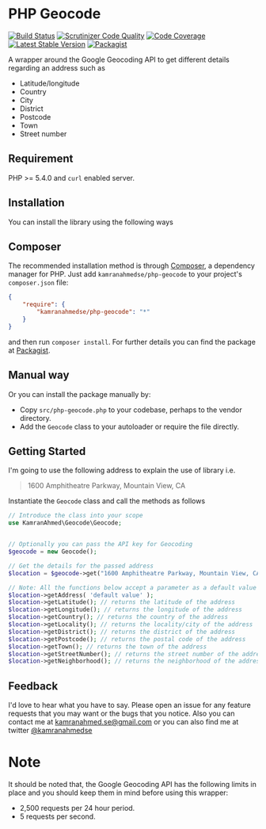 # PHP Geocode
[![Build Status](https://travis-ci.org/kamranahmedse/php-geocode.svg?branch=master)](https://travis-ci.org/kamranahmedse/php-geocode)
[![Scrutinizer Code Quality](https://scrutinizer-ci.com/g/kamranahmedse/php-geocode/badges/quality-score.png?b=master)](https://scrutinizer-ci.com/g/kamranahmedse/php-geocode/?branch=master)
[![Code Coverage](https://scrutinizer-ci.com/g/kamranahmedse/php-geocode/badges/coverage.png?b=master)](https://scrutinizer-ci.com/g/kamranahmedse/php-geocode/?branch=master)
[![Latest Stable Version](https://poser.pugx.org/kamranahmedse/php-geocode/v/stable.svg)](https://packagist.org/packages/kamranahmedse/php-geocode)
[![Packagist](https://img.shields.io/packagist/dt/kamranahmedse/php-geocode.svg)](https://packagist.org/packages/kamranahmedse/php-geocode)

A wrapper around the Google Geocoding API to get different details regarding an address such as 
- Latitude/longitude
- Country
- City
- District
- Postcode
- Town
- Street number

## Requirement
PHP >= 5.4.0 and <code>curl</code> enabled server.

## Installation
You can install the library using the following ways

## Composer
The recommended installation method is through <a href="http://getcomposer.org/">Composer</a>, a dependency manager for PHP. Just add <code>kamranahmedse/php-geocode</code> to your project's <code>composer.json</code> file:

```json
{
    "require": {
        "kamranahmedse/php-geocode": "*"
    }
}
```
and then run <code>composer install</code>. For further details you can find the package at <a href="https://packagist.org/packages/kamranahmedse/php-geocode">Packagist</a>.

## Manual way
Or you can install the package manually by:

- Copy `src/php-geocode.php` to your codebase, perhaps to the vendor directory.
- Add the `Geocode` class to your autoloader or require the file directly.

## Getting Started
I'm going to use the following address to explain the use of library i.e.

>1600 Amphitheatre Parkway, Mountain View, CA

Instantiate the `Geocode` class and call the methods as follows
```php
// Introduce the class into your scope
use KamranAhmed\Geocode\Geocode;


// Optionally you can pass the API key for Geocoding
$geocode = new Geocode();

// Get the details for the passed address
$location = $geocode->get("1600 Amphitheatre Parkway, Mountain View, CA");

// Note: All the functions below accept a parameter as a default value that will be return if the reuqired value isn't found
$location->getAddress( 'default value' ); 
$location->getLatitude(); // returns the latitude of the address
$location->getLongitude(); // returns the longitude of the address
$location->getCountry(); // returns the country of the address
$location->getLocality(); // returns the locality/city of the address
$location->getDistrict(); // returns the district of the address
$location->getPostcode(); // returns the postal code of the address
$location->getTown(); // returns the town of the address
$location->getStreetNumber(); // returns the street number of the address
$location->getNeighborhood(); // returns the neighborhood of the address
```

## Feedback
I'd love to hear what you have to say. Please open an issue for any feature requests that you may want or the bugs that you notice. Also you can contact me at <a href="mailto:kamranahmed.se@gmail.com">kamranahmed.se@gmail.com</a> or you can also find me at twitter <a href="http://twitter.com/kamranahmedse">@kamranahmedse</a>


# Note
It should be noted that, the Google Geocoding API has the following limits in place and you should keep them in mind before using this wrapper:
- 2,500 requests per 24 hour period.
- 5 requests per second.

